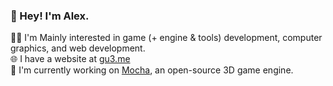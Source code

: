 <h3>👋 Hey! I'm Alex.</h3>
👨‍💻 I'm Mainly interested in game (+ engine & tools) development, computer graphics, and web development.<br>
🌐 I have a website at <a href="https://gu3.me/">gu3.me</a><br>
🔧 I'm currently working on <a href="https://github.com/xezno/mocha">Mocha</a>, an open-source 3D game engine.
